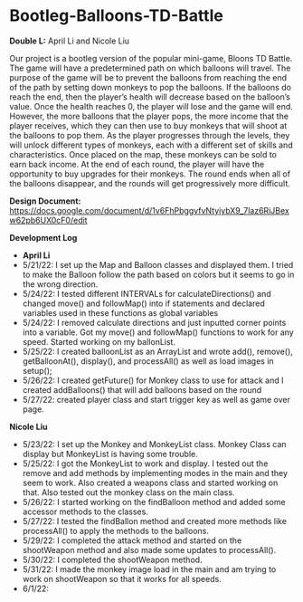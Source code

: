 # Bootleg-Balloons-TD-Battle

**Double L:** April Li and Nicole Liu

Our project is a bootleg version of the popular mini-game, Bloons TD Battle. The game will have a predetermined path on which balloons will travel. The purpose of the game will be to prevent the balloons from reaching the end of the path by setting down monkeys to pop the balloons. If the balloons do reach the end, then the player’s health will decrease based on the balloon’s value. Once the health reaches 0, the player will lose and the game will end. However, the more balloons that the player pops, the more income that the player receives, which they can then use to buy monkeys that will shoot at the balloons to pop them. As the player progresses through the levels, they will unlock different types of monkeys, each with a different set of skills and characteristics. Once placed on the map, these monkeys can be sold to earn back income. At the end of each round, the player will have the opportunity to buy upgrades for their monkeys. The round ends when all of the balloons disappear, and the rounds will get progressively more difficult.

**Design Document:** https://docs.google.com/document/d/1v6FhPbggvfvNtyiybX9_7laz6RiJBexw62pb6UX0cF0/edit

**Development Log**

* **April Li**
* 5/21/22: I set up the Map and Balloon classes and displayed them. I tried to make the Balloon follow the path based on colors but it seems to go in the wrong direction.
* 5/24/22: I tested different INTERVALs for calculateDirections() and changed move() and followMap() into if statements and declared variables used in these functions as global variables
* 5/24/22: I removed calculate directions and just inputted corner points into a variable. Got my move() and followMap() functions to work for any speed. Started working on my ballonList.
* 5/25/22: I created balloonList as an ArrayList and wrote add(), remove(), getBalloonAt(), display(), and processAll() as well as load images in setup();
* 5/26/22: I created getFuture() for Monkey class to use for attack and I created addBalloons() that will add balloons based on the round
* 5/27/22: created player class and start trigger key as well as game over page.

**Nicole Liu**
* 5/23/22: I set up the Monkey and MonkeyList class. Monkey Class can display but MonkeyList is having some trouble.
* 5/25/22: I got the MonkeyList to work and display. I tested out the remove and add methods by implementing modes in the main and they seem to work. Also created a weapons class and started working on that. Also tested out the monkey class on the main class.
* 5/26/22: I started working on the findBalloon method and added some accessor methods to the classes.
* 5/27/22: I tested the findBallon method and created more methods like processAll() to apply the methods to the balloons.
* 5/29/22: I completed the attack method and started on the shootWeapon method and also made some updates to processAll().
* 5/30/22: I completed the shootWeapon method.
* 5/31/22: I made the monkey image load in the main and am trying to work on shootWeapon so that it works for all speeds.
* 6/1/22:
